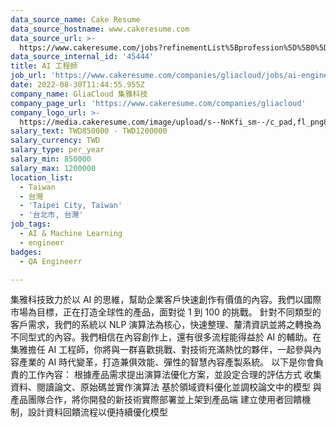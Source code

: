 ```yaml
---
data_source_name: Cake Resume
data_source_hostname: www.cakeresume.com
data_source_url: >-
  https://www.cakeresume.com/jobs?refinementList%5Bprofession%5D%5B0%5D=engineering_qa-engineer&refinementList%5Bsalary_currency%5D=TWD&range%5Bsalary_range%5D%5Bmin%5D=800096
data_source_internal_id: '45444'
title: AI 工程師
job_url: 'https://www.cakeresume.com/companies/gliacloud/jobs/ai-engineer-f77f93'
date: 2022-08-30T11:44:55.955Z
company_name: GliaCloud 集雅科技
company_page_url: 'https://www.cakeresume.com/companies/gliacloud'
company_logo_url: >-
  https://media.cakeresume.com/image/upload/s--NnKfi_sm--/c_pad,fl_png8,h_200,w_200/v1565941306/toliwpxmw5sg8nrwuujs.png
salary_text: TWD850000 - TWD1200000
salary_currency: TWD
salary_type: per_year
salary_min: 850000
salary_max: 1200000
location_list:
  - Taiwan
  - 台灣
  - 'Taipei City, Taiwan'
  - '台北市, 台灣'
job_tags:
  - AI & Machine Learning
  - engineer
badges:
  - QA Engineerr

---
```


集雅科技致力於以 AI 的思維，幫助企業客戶快速創作有價值的內容。我們以國際市場為目標，正在打造全球性的產品，面對從 1 到 100 的挑戰。 針對不同類型的客戶需求，我們的系統以 NLP 演算法為核心，快速整理、釐清資訊並將之轉換為不同型式的內容。我們相信在內容創作上，還有很多流程能得益於 AI 的輔助。在集雅擔任 AI 工程師，你將與一群喜歡挑戰、對技術充滿熱忱的夥伴，一起參與內容產業的 AI 時代變革，打造兼俱效能、彈性的智慧內容產製系統。 以下是你會負責的工作內容： 根據產品需求提出演算法優化方案，並設定合理的評估方式 收集資料、閱讀論文、原始碼並實作演算法 基於領域資料優化並調校論文中的模型 與產品團隊合作，將你開發的新技術實際部署並上架到產品端 建立使用者回饋機制，設計資料回饋流程以便持續優化模型